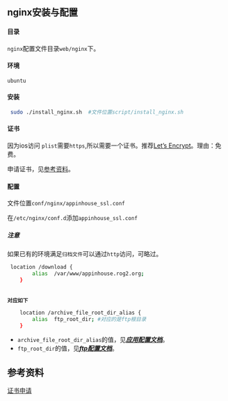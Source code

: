 ## nginx安装与配置

#### 目录

`nginx`配置文件目录`web/nginx`下。

#### 环境

`ubuntu`

#### 安装

```bash
 sudo ./install_nginx.sh  #文件位置script/install_nginx.sh
```
#### 证书

因为ios访问	`plist`需要`https`,所以需要一个证书。推荐[Let’s Encrypt](https://letsencrypt.org/)。理由：免费。

申请证书，见[参考资料](#参考资料)。

#### 配置

文件位置`conf/nginx/appinhouse_ssl.conf`

在`/etc/nginx/conf.d`添加`appinhouse_ssl.conf`

##### 注意

如果已有的环境满足`归档文件`可以通过`http`访问，可略过。

```bash
 location /download { 
        alias  /var/www/appinhouse.rog2.org;
    }
   
```

**`对应如下`**

```bash
    location /archive_file_root_dir_alias { 
        alias  ftp_root_dir; #对应的是ftp根目录
    }   
```
- `archive_file_root_dir_alias`的值，见[***应用配置文档***](conf.md#archive_file_root_dir_alias)。
- `ftp_root_dir`的值，见[***ftp配置文档***](ftp.md#ftp_root_dir)。

## 参考资料

[证书申请](https://blog.zhiguang.me/lets-encrypt/)


